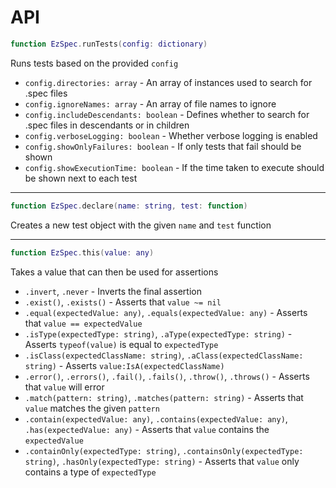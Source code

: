 # API

```Lua
function EzSpec.runTests(config: dictionary)
```
Runs tests based on the provided `config`

* `config.directories: array` - An array of instances used to search for .spec files
* `config.ignoreNames: array` - An array of file names to ignore
* `config.includeDescendants: boolean` - Defines whether to search for .spec files in descendants or in children
* `config.verboseLogging: boolean` - Whether verbose logging is enabled
* `config.showOnlyFailures: boolean` - If only tests that fail should be shown
* `config.showExecutionTime: boolean` - If the time taken to execute should be shown next to each test

---

```Lua
function EzSpec.declare(name: string, test: function)
```
Creates a new test object with the given `name` and `test` function

---

```Lua
function EzSpec.this(value: any)
```
Takes a value that can then be used for assertions

* `.invert`, `.never` - Inverts the final assertion
* `.exist()`, `.exists()` - Asserts that `value ~= nil`
* `.equal(expectedValue: any)`, `.equals(expectedValue: any)` - Asserts that `value == expectedValue`
* `.isType(expectedType: string)`, `.aType(expectedType: string)` - Asserts `typeof(value)` is equal to `expectedType`
* `.isClass(expectedClassName: string)`, `.aClass(expectedClassName: string)` - Asserts `value:IsA(expectedClassName)`
* `.error()`, `.errors()`, `.fail()`, `.fails()`, `.throw()`, `.throws()` - Asserts that `value` will error
* `.match(pattern: string)`, `.matches(pattern: string)` - Asserts that `value` matches the given `pattern`
* `.contain(expectedValue: any)`, `.contains(expectedValue: any)`, `.has(expectedValue: any)` - Asserts that `value` contains the `expectedValue`
* `.containOnly(expectedType: string)`, `.containsOnly(expectedType: string)`, `.hasOnly(expectedType: string)` - Asserts that `value` only contains a type of `expectedType`